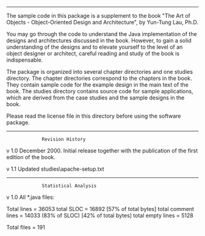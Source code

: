 -------------------------------------------------------------------------

The sample code in this package is a supplement to the book
"The Art of Objects - Object-Oriented Design and Architecture",
by Yun-Tung Lau, Ph.D.

You may go through the code to understand the Java implementation of the
designs and architectures discussed in the book.  However, to gain a solid
understanding of the designs and to elevate yourself to the level of an
object designer or architect, careful reading and study of the book is
indispensable.

The package is organized into several chapter directories and one studies
directory.  The chapter directories correspond to the chapters in the book.
They contain sample code for the example design in the main text of the
book.  The studies directory contains source code for sample applications,
which are derived from the case studies and the sample designs in the book.

Please read the license file in this directory before using the software
package.  

-------------------------------------------------------------------------

			     Revision History

v 1.0   December 2000.	Initial release together with the publication
	of the first edition of the book.

v 1.1   Updated studies\apache-setup.txt

-------------------------------------------------------------------------

			     Statistical Analysis

v 1.0  All *.java files:

Total lines = 36053
  total SLOC = 16892 [57% of total bytes]
  total comment lines = 14033 (83% of SLOC) [42% of total bytes]
  total empty lines = 5128

Total files = 191
